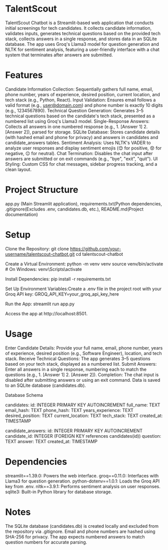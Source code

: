 # TalentScout
TalentScout Chatbot is a Streamlit-based web application that conducts initial screenings for tech candidates. It collects candidate information, validates inputs, generates technical questions based on the provided tech stack, collects answers in a single response, and stores data in an SQLite database. The app uses Groq's Llama3 model for question generation and NLTK for sentiment analysis, featuring a user-friendly interface with a chat system that terminates after answers are submitted.

# Features

Candidate Information Collection: Sequentially gathers full name, email, phone number, years of experience, desired position, current location, and tech stack (e.g., Python, React).
Input Validation: Ensures email follows a valid format (e.g., user@domain.com) and phone number is exactly 10 digits (e.g., 1234567890).
Technical Question Generation: Generates 3–5 technical questions based on the candidate's tech stack, presented as a numbered list using Groq's Llama3 model.
Single-Response Answers: Collects all answers in one numbered response (e.g., 1. [Answer 1] 2. [Answer 2]), parsed for storage.
SQLite Database: Stores candidate details (with hashed email and phone for privacy) and answers in candidates and candidate_answers tables.
Sentiment Analysis: Uses NLTK's VADER to analyze user responses and display sentiment emojis (😊 for positive, 😟 for negative, 😐 for neutral).
Chat Termination: Disables the chat input after answers are submitted or on exit commands (e.g., "bye", "exit", "quit").
UI Styling: Custom CSS for chat messages, sidebar progress tracking, and a clean layout.

# Project Structure
 app.py (Main Streamlit application), requirements.txt(Python dependencies, .gitignore(Excludes .env, candidates.db, etc.), README.md(Project documentation)

# Setup

Clone the Repository:
git clone https://github.com/your-username/talentscout-chatbot.git
cd talentscout-chatbot


Create a Virtual Environment:
python -m venv venv
source venv/bin/activate  # On Windows: venv\Scripts\activate


Install Dependencies:
pip install -r requirements.txt


Set Up Environment Variables:Create a .env file in the project root with your Groq API key:
GROQ_API_KEY=your_groq_api_key_here


Run the App:
streamlit run app.py

Access the app at http://localhost:8501.


# Usage

Enter Candidate Details: Provide your full name, email, phone number, years of experience, desired position (e.g., Software Engineer), location, and tech stack.
Receive Technical Questions: The app generates 3–5 questions based on your tech stack, displayed as a numbered list.
Submit Answers: Enter all answers in a single response, numbering each to match the questions (e.g., 1. [Answer 1] 2. [Answer 2]).
Completion: The chat input is disabled after submitting answers or using an exit command. Data is saved to an SQLite database (candidates.db).

Database Schema

candidates:
id: INTEGER PRIMARY KEY AUTOINCREMENT
full_name: TEXT
email_hash: TEXT
phone_hash: TEXT
years_experience: TEXT
desired_position: TEXT
current_location: TEXT
tech_stack: TEXT
created_at: TIMESTAMP


candidate_answers:
id: INTEGER PRIMARY KEY AUTOINCREMENT
candidate_id: INTEGER (FOREIGN KEY references candidates(id))
question: TEXT
answer: TEXT
created_at: TIMESTAMP



# Dependencies

streamlit==1.39.0: Powers the web interface.
groq==0.11.0: Interfaces with Llama3 for question generation.
python-dotenv==1.0.1: Loads the Groq API key from .env.
nltk==3.9.1: Performs sentiment analysis on user responses.
sqlite3: Built-in Python library for database storage.

# Notes

The SQLite database (candidates.db) is created locally and excluded from the repository via .gitignore.
Email and phone numbers are hashed using SHA-256 for privacy.
The app expects numbered answers to match question numbers for accurate parsing.
